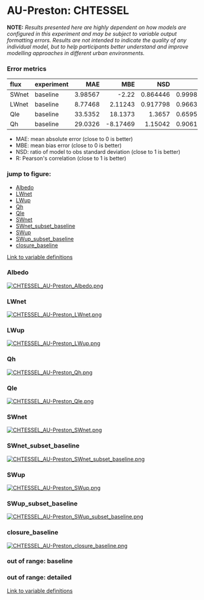 # AU-Preston: CHTESSEL

**NOTE:** *Results presented here are highly dependent on how models are configured in this experiment and may be subject to variable output formatting errors. Results are not intended to indicate the quality of any individual model, but to help participants better understand and improve modelling approaches in different urban environments.*

### Error metrics

| flux   | experiment   |      MAE |      MBE |      NSD |        R |      NMAE |
|:-------|:-------------|---------:|---------:|---------:|---------:|----------:|
| SWnet  | baseline     |  3.98567 | -2.22    | 0.864446 | 0.999873 | 0.0137283 |
| LWnet  | baseline     |  8.77468 |  2.11243 | 0.917798 | 0.966324 | 0.124089  |
| Qle    | baseline     | 33.5352  | 18.1373  | 1.3657   | 0.659538 | 1.01569   |
| Qh     | baseline     | 29.0326  | -8.17469 | 1.15042  | 0.906182 | 0.777805  |

 - MAE: mean absolute error (close to 0 is better)
 - MBE: mean bias error (close to 0 is better)
 - NSD: ratio of model to obs standard deviation (close to 1 is better)
 - R: Pearson's correlation (close to 1 is better)

### jump to figure:
 - [Albedo](#albedo)
 - [LWnet](#lwnet)
 - [LWup](#lwup)
 - [Qh](#qh)
 - [Qle](#qle)
 - [SWnet](#swnet)
 - [SWnet_subset_baseline](#swnet_subset_baseline)
 - [SWup](#swup)
 - [SWup_subset_baseline](#swup_subset_baseline)
 - [closure_baseline](#closure_baseline)

[Link to variable definitions](../modelattrs/variable_definitions.md)

### <a name="albedo"></a>Albedo
[![CHTESSEL_AU-Preston_Albedo.png](CHTESSEL_AU-Preston_Albedo.png)](CHTESSEL_AU-Preston_Albedo.png)

### <a name="lwnet"></a>LWnet
[![CHTESSEL_AU-Preston_LWnet.png](CHTESSEL_AU-Preston_LWnet.png)](CHTESSEL_AU-Preston_LWnet.png)

### <a name="lwup"></a>LWup
[![CHTESSEL_AU-Preston_LWup.png](CHTESSEL_AU-Preston_LWup.png)](CHTESSEL_AU-Preston_LWup.png)

### <a name="qh"></a>Qh
[![CHTESSEL_AU-Preston_Qh.png](CHTESSEL_AU-Preston_Qh.png)](CHTESSEL_AU-Preston_Qh.png)

### <a name="qle"></a>Qle
[![CHTESSEL_AU-Preston_Qle.png](CHTESSEL_AU-Preston_Qle.png)](CHTESSEL_AU-Preston_Qle.png)

### <a name="swnet"></a>SWnet
[![CHTESSEL_AU-Preston_SWnet.png](CHTESSEL_AU-Preston_SWnet.png)](CHTESSEL_AU-Preston_SWnet.png)

### <a name="swnet_subset_baseline"></a>SWnet_subset_baseline
[![CHTESSEL_AU-Preston_SWnet_subset_baseline.png](CHTESSEL_AU-Preston_SWnet_subset_baseline.png)](CHTESSEL_AU-Preston_SWnet_subset_baseline.png)

### <a name="swup"></a>SWup
[![CHTESSEL_AU-Preston_SWup.png](CHTESSEL_AU-Preston_SWup.png)](CHTESSEL_AU-Preston_SWup.png)

### <a name="swup_subset_baseline"></a>SWup_subset_baseline
[![CHTESSEL_AU-Preston_SWup_subset_baseline.png](CHTESSEL_AU-Preston_SWup_subset_baseline.png)](CHTESSEL_AU-Preston_SWup_subset_baseline.png)

### <a name="closure_baseline"></a>closure_baseline
[![CHTESSEL_AU-Preston_closure_baseline.png](CHTESSEL_AU-Preston_closure_baseline.png)](CHTESSEL_AU-Preston_closure_baseline.png)

### out of range: baseline


### out of range: detailed



[Link to variable definitions](../modelattrs/variable_definitions.md)

